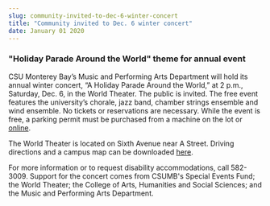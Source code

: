 ```yaml
---
slug: community-invited-to-dec-6-winter-concert
title: "Community invited to Dec. 6 winter concert"
date: January 01 2020
---
```


 
<h3>"Holiday Parade Around the World" theme for annual event</h3>
<p>
  CSU Monterey Bay’s Music and Performing Arts Department will hold its annual
  winter concert, “A Holiday Parade Around the World,” at 2 p.m., Saturday, Dec.
  6, in the World Theater. The public is invited. The free event features the
  university’s chorale, jazz band, chamber strings ensemble and wind ensemble.
  No tickets or reservations are necessary. While the event is free, a parking
  permit must be purchased from a machine on the lot or
  <a href="https://parking.csumb.edu/buy-permit">online</a>.
</p>
<p>
  The World Theater is located on Sixth Avenue near A Street. Driving directions
  and a campus map can be downloaded <a href="https://csumb.edu/maps">here</a>.
</p>
<p>
  For more information or to request disability accommodations, call 582-3009.
  Support for the concert comes from CSUMB's Special Events Fund; the World
  Theater; the College of Arts, Humanities and Social Sciences; and the Music
  and Performing Arts Department.
</p>
 
